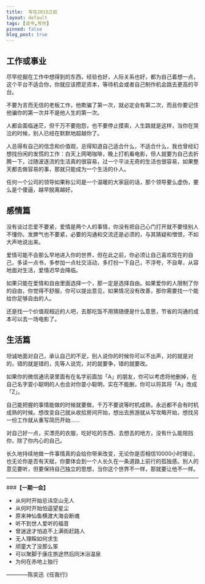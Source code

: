```yaml
---
title:  写在2015之前
layout: default
tags: [读书,写作]
pinned: false
blog_post: true
---
```



## 工作或事业

尽早挖掘在工作中想得到的东西，经验也好，人际关系也好，都为自己着想一点，这个平台不适合你，你就应该攒足资本，等待机会或者自己制作机会跳去更高的平台。

不要为言而无信的老板工作，他欺骗了第一次，就必定会有第二次，而且你要记住他骗你的第一次并不是他人生的第一次。

人都会面临迷茫，但千万不要抱怨，也不要停止摸索，人生路就是这样，当你在哭泣的时候，别人已经在默默地超越你了。

人总得有自己的信念和价值观，总得知道自己适合什么，不适合什么，我也曾经幻想找份闲的发慌的工作：白天上网喝咖啡，晚上打机看电影，但人就要为自己去折腾一下，过随波逐流的生活真的很容易，过一个平淡无奇的生活也很容易，如果整天都去做容易的事，那就只能成为一个生活的仆人。

任何一个公司的领导如果称公司是一个温暖的大家庭的话，那个领导要么虚伪，要么是个傻逼，越早脱离越好。

## 感情篇

没有谈过恋爱不要紧，爱情是两个人的事情，你没有把自己心门打开就不要怪别人不懂你。发脾气也不要紧，必要的沟通和交流还是必须的，与其猜疑和憎恨，不如大声地说出来。

爱情可能不会那么早地进入你的世界，但在此之前，你必须让自己喜欢现在的自己，多读一点书，多参加一点社交活动，多打扮一下自己，不浮夸，不自卑，从容地面对生活，爱情迟早会降临。

如果只能在爱情和自由里面选择一个，那一定是选择自由。如果爱你的人限制了你的自由，你觉得不舒服，你可以提出意见，如果情况没有改善，那你需要找一个能给你足够自由的人。

还是找一个价值观相近的人吧，去那吃饭不用猜随便是什么意思，节省的沟通的成本可以去一场电影了。


## 生活篇

坦诚地面对自己，承认自己的不足，别人说你的时候你可以不出声，对的就是对的，错的就是错的，先等人说完，对的就要争，错的就要改。

如果你的微信通讯录里面有在名字前面加「A」的朋友，你可以考虑将他删掉，在自己名字耍小聪明的人也会对你耍小聪明，实在不能删，你可以将其将「A」改成「Z」。

自己能把握的事情能做的时候就要做，千万不要说等时机成熟，永远都不会有时机成熟的时候。想改变自己就从收拾房间开始，想出去旅游就从写攻略开始，想找另一份工作就从重写简历开始……

对自己好一点，买漂亮的衣服，吃好吃的东西、去想去的地方，没有什么能阻挡你，除了你内心的自己。

长久地持续地做一件事情真的会给你带来改变，无论你是否相信10000小时理论，也无论你是否有天赋，你要体会到一个人长久在一条道路上前行的孤独感。别人的意见要听，但要保持自己独立的思想，当你这个世界不一样，那就要让他不一样。

---

###**【一期一会】**

- 从何时开始忌讳空山无人 
- 从何时开始怕遥望星尘
- 原来神仙鱼横渡大海会断魂 
- 听不到世人爱听的福音
- 曾迷途才怕追不上满街赶路人 
- 无人理睬如何求生
- 顽童大了没那么笨 
- 可以聚脚于康庄旅途然后同沐浴温泉
- 为何在赤地上独行

————陈奕迅《任我行》
